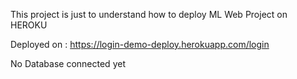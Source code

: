 This project is just to understand how to deploy ML Web Project on HEROKU

Deployed on  :  https://login-demo-deploy.herokuapp.com/login


No Database connected yet 
